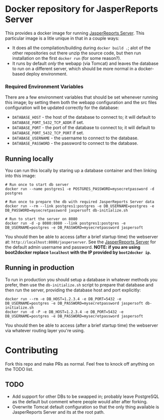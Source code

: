 # Docker repository for JasperReports Server

This provides a docker image for running
[JasperReports Server](http://community.jaspersoft.com/project/jasperreports-server).
This particular image is a litle unique in that in a couple ways:

* It does all the compilation/building during `docker build .`; alot of
  the other repositories out there unzip the source code, but then run
  installation on the first `docker run` (for some reason?).
* It runs by default _only_ the webapp (via Tomcat) and leaves the
  database to run on a different server, which should be more normal in
  a docker-based deploy environment.

### Required Environment Variables

There are a few environment variables that should be set whenever
running this image; by setting them both the webapp configuration and
the src files configuration will be updated correctly for the database:

* `DATABASE_HOST` - the host of the database to connect to; it will
  default to `DATABASE_PORT_5432_TCP_ADDR` if set.
* `DATABASE_PORT` - the port of the database to connect to; it will
  default to `DATABASE_PORT_5432_TCP_PORT` if set.
* `DATABASE_USERNAME` - the username to connect to the database.
* `DATABASE_PASSWORD` - the password to connect to the database.


## Running locally

You can run this locally by staring up a database container and then
linking into this image:

```
# Run once to start db server
docker run --name postgres1 -e POSTGRES_PASSWORD=mysecretpassword -d postgres

# Run once to prepare the db with required JasperReports Server data
docker run --rm --link postgres1:postgres -e DB_USERNAME=postgres -e DB_PASSWORD=mysecretpassword jaspersoft db-initialize.sh

# Run to start the server on 8080
docker run -d -p 8080:8080 --link postgres1:postgres -e DB_USERNAME=postgres -e DB_PASSWORD=mysecretpassword jaspersoft
```

You should then be able to access (after a brief startup time) the
webserver at: `http://localhost:8080/jasperserver`. See the
[JasperReports Server](http://community.jaspersoft.com/project/jasperreports-server)
for the default admin username and password. **NOTE: if you are using
boot2docker replace `localhost` with the IP provided by `boot2docker
ip`.**

## Running in production

To run in production you should setup a database in whatever methods you prefer, then use the `db-initialize.sh` script to prepare that database and then run the server, providing the database host and port explicitly:

```
docker run --rm -e DB_HOST=1.2.3.4 -e DB_PORT=5432 -e DB_USERNAME=postgres -e DB_PASSWORD=mysecretpassword jaspersoft db-initialize.sh
docker run -d -P -e DB_HOST=1.2.3.4 -e DB_PORT=5432 -e DB_USERNAME=postgres -e DB_PASSWORD=mysecretpassword jaspersoft
```

You should then be able to access (after a brief startup time) the
webserver via whatever routing layer you're using.


# Contributing

Fork this repo and make PRs as normal. Feel free to knock off anything
on the TODO list.

## TODO

* Add support for other DBs to be swapped in; probably leave PostgreSQL
  as the default but comment where people would alter after forking.
* Overwrite Tomcat default configuration so that the only thing
  available is JasperReports Server and its at the root path.
